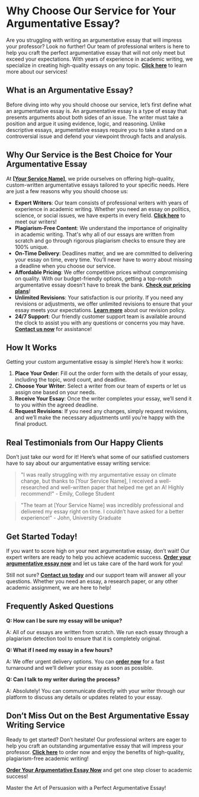 <h1>Why Choose Our Service for Your Argumentative Essay?</h1>

<p>Are you struggling with writing an argumentative essay that will impress your professor? Look no further! Our team of professional writers is here to help you craft the perfect argumentative essay that will not only meet but exceed your expectations. With years of experience in academic writing, we specialize in creating high-quality essays on any topic. <strong><a href="https://tinyurl.com/topessay?keyword=a+good+argumentative+essay">Click here</a></strong> to learn more about our services!</p>

<h2>What is an Argumentative Essay?</h2>

<p>Before diving into why you should choose our service, let’s first define what an argumentative essay is. An argumentative essay is a type of essay that presents arguments about both sides of an issue. The writer must take a position and argue it using evidence, logic, and reasoning. Unlike descriptive essays, argumentative essays require you to take a stand on a controversial issue and defend your viewpoint through facts and analysis.</p>

<h2>Why Our Service is the Best Choice for Your Argumentative Essay</h2>

<p>At <strong><a href="https://tinyurl.com/topessay?keyword=a+good+argumentative+essay">[Your Service Name]</a></strong>, we pride ourselves on offering high-quality, custom-written argumentative essays tailored to your specific needs. Here are just a few reasons why you should choose us:</p>

<ul>
    <li><strong>Expert Writers</strong>: Our team consists of professional writers with years of experience in academic writing. Whether you need an essay on politics, science, or social issues, we have experts in every field. <strong><a href="https://tinyurl.com/topessay?keyword=a+good+argumentative+essay">Click here</a></strong> to meet our writers!</li>
    <li><strong>Plagiarism-Free Content</strong>: We understand the importance of originality in academic writing. That's why all of our essays are written from scratch and go through rigorous plagiarism checks to ensure they are 100% unique.</li>
    <li><strong>On-Time Delivery</strong>: Deadlines matter, and we are committed to delivering your essay on time, every time. You’ll never have to worry about missing a deadline when you choose our service.</li>
    <li><strong>Affordable Pricing</strong>: We offer competitive prices without compromising on quality. With our budget-friendly options, getting a top-notch argumentative essay doesn’t have to break the bank. <strong><a href="https://tinyurl.com/topessay?keyword=a+good+argumentative+essay">Check our pricing plans</a></strong>!</li>
    <li><strong>Unlimited Revisions</strong>: Your satisfaction is our priority. If you need any revisions or adjustments, we offer unlimited revisions to ensure that your essay meets your expectations. <strong><a href="https://tinyurl.com/topessay?keyword=a+good+argumentative+essay">Learn more</a></strong> about our revision policy.</li>
    <li><strong>24/7 Support</strong>: Our friendly customer support team is available around the clock to assist you with any questions or concerns you may have. <strong><a href="https://tinyurl.com/topessay?keyword=a+good+argumentative+essay">Contact us now</a></strong> for assistance!</li>
</ul>

<h2>How It Works</h2>

<p>Getting your custom argumentative essay is simple! Here’s how it works:</p>
<ol>
    <li><strong>Place Your Order</strong>: Fill out the order form with the details of your essay, including the topic, word count, and deadline.</li>
    <li><strong>Choose Your Writer</strong>: Select a writer from our team of experts or let us assign one based on your needs.</li>
    <li><strong>Receive Your Essay</strong>: Once the writer completes your essay, we’ll send it to you within the agreed deadline.</li>
    <li><strong>Request Revisions</strong>: If you need any changes, simply request revisions, and we’ll make the necessary adjustments until you’re happy with the final product.</li>
</ol>

<h2>Real Testimonials from Our Happy Clients</h2>

<p>Don’t just take our word for it! Here’s what some of our satisfied customers have to say about our argumentative essay writing service:</p>

<blockquote>
    <p>"I was really struggling with my argumentative essay on climate change, but thanks to [Your Service Name], I received a well-researched and well-written paper that helped me get an A! Highly recommend!" - Emily, College Student</p>
</blockquote>

<blockquote>
    <p>"The team at [Your Service Name] was incredibly professional and delivered my essay right on time. I couldn’t have asked for a better experience!" - John, University Graduate</p>
</blockquote>

<h2>Get Started Today!</h2>

<p>If you want to score high on your next argumentative essay, don’t wait! Our expert writers are ready to help you achieve academic success. <strong><a href="https://tinyurl.com/topessay?keyword=a+good+argumentative+essay">Order your argumentative essay now</a></strong> and let us take care of the hard work for you!</p>

<p>Still not sure? <strong><a href="https://tinyurl.com/topessay?keyword=a+good+argumentative+essay">Contact us today</a></strong> and our support team will answer all your questions. Whether you need an essay, a research paper, or any other academic assignment, we are here to help!</p>

<h2>Frequently Asked Questions</h2>

<p><strong>Q: How can I be sure my essay will be unique?</strong></p>
<p>A: All of our essays are written from scratch. We run each essay through a plagiarism detection tool to ensure that it is completely original.</p>

<p><strong>Q: What if I need my essay in a few hours?</strong></p>
<p>A: We offer urgent delivery options. You can <strong><a href="https://tinyurl.com/topessay?keyword=a+good+argumentative+essay">order now</a></strong> for a fast turnaround and we’ll deliver your essay as soon as possible.</p>

<p><strong>Q: Can I talk to my writer during the process?</strong></p>
<p>A: Absolutely! You can communicate directly with your writer through our platform to discuss any details or updates related to your essay.</p>

<h2>Don’t Miss Out on the Best Argumentative Essay Writing Service</h2>

<p>Ready to get started? Don’t hesitate! Our professional writers are eager to help you craft an outstanding argumentative essay that will impress your professor. <strong><a href="https://tinyurl.com/topessay?keyword=a+good+argumentative+essay">Click here</a></strong> to order now and enjoy the benefits of high-quality, plagiarism-free academic writing!</p>

<p><strong><a href="https://tinyurl.com/topessay?keyword=a+good+argumentative+essay">Order Your Argumentative Essay Now</a></strong> and get one step closer to academic success!</p>
Master the Art of Persuasion with a Perfect Argumentative Essay!
